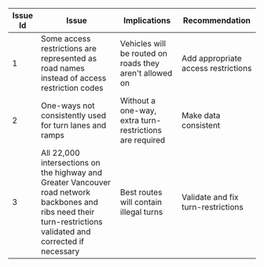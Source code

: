 |Issue Id| Issue                        | Implications                 | Recommendation
|---|------------------------------|------------------------------|-------------------------------------------------------------------|
|1|Some access restrictions are represented as road names instead of access restriction codes|Vehicles will be routed on roads they aren't allowed on|Add appropriate access restrictions|
|2|One-ways not consistently used for turn lanes and ramps|Without a one-way, extra turn-restrictions are required|Make data consistent
|3|All 22,000 intersections on the highway and Greater Vancouver road network backbones and ribs need their turn-restrictions validated and corrected if necessary|Best routes will contain illegal turns| Validate and fix turn-restrictions|
